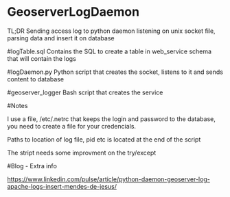 # GeoserverLogDaemon

TL;DR 
Sending access log to python daemon listening on unix socket file, parsing data and insert it  on database

#logTable.sql 
Contains the SQL to create a table in web_service schema that will contain the logs

#logDaemon.py
Python script that creates the socket, listens to it and sends content to database

#geoserver_logger
Bash script that creates the service

#Notes

I use a file, /etc/.netrc that keeps the login and password to the database, you need to create a file for your credencials.

Paths to location of log file, pid etc is located at the end of the script

The stript needs some improvment on the try/except

#Blog - Extra info

https://www.linkedin.com/pulse/article/python-daemon-geoserver-log-apache-logs-insert-mendes-de-jesus/

